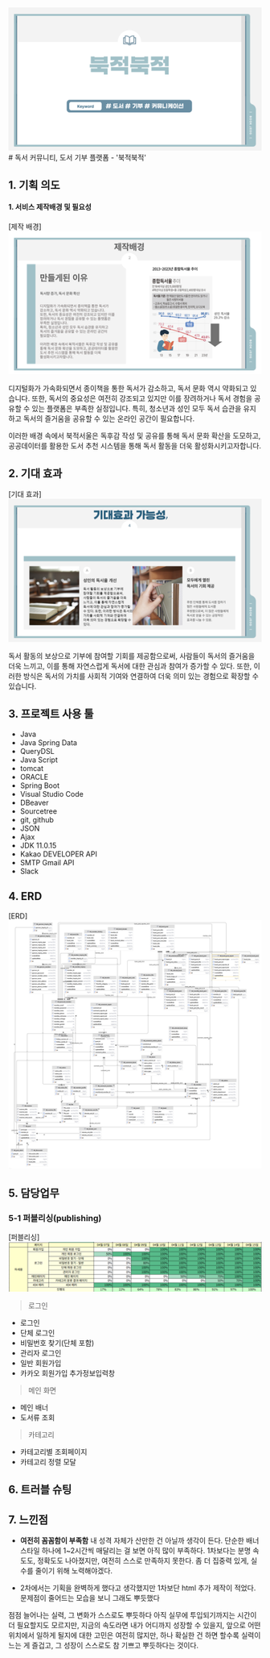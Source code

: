 <img src="https://github.com/catcatsang/bookJeogSeoul-Publishing/blob/master/%EC%8A%AC%EB%9D%BC%EC%9D%B4%EB%93%9C1.PNG">
# 독서 커뮤니티, 도서 기부 플랫폼 - '북적북적'

## 1. 기획 의도

#### 1. 서비스 제작배경 및 필요성

[제작 배경]
<img src="https://github.com/catcatsang/bookJeogSeoul-Publishing/blob/master/%EC%8A%AC%EB%9D%BC%EC%9D%B4%EB%93%9C4.PNG">

디지털화가 가속화되면서 종이책을 통한 독서가 감소하고, 독서 문화 역시 약화되고 있습니다. 
또한, 독서의 중요성은 여전히 강조되고 있지만 이를 장려하거나 독서 경험을 공유할 수 있는 플랫폼은 부족한 실정입니다.
특히, 청소년과 성인 모두 독서 습관을 유지하고 독서의 즐거움을 공유할 수 있는 온라인 공간이 필요합니다. 

이러한 배경 속에서 북적서울은 독후감 작성 및 공유를 통해 독서 문화 확산을 도모하고, 공공데이터를 활용한 도서 추천 시스템을 통해 독서 활동을 더욱 활성화시키고자합니다.



## 2. 기대 효과

[기대 효과]
<img src="https://github.com/catcatsang/bookJeogSeoul-Publishing/blob/master/%EC%8A%AC%EB%9D%BC%EC%9D%B4%EB%93%9C6.PNG">

독서 활동의 보상으로 기부에 참여할 기회를 제공함으로써, 사람들이 독서의 즐거움을 더욱 느끼고, 이를 통해 자연스럽게 독서에 대한 관심과 참여가 증가할 수 있다. 또한, 이러한 방식은 독서의 가치를 사회적 기여와 연결하여 더욱 의미 있는 경험으로 확장할 수 있습니다.


## 3. 프로젝트 사용 툴

-   Java
-   Java Spring Data
-   QueryDSL
-   Java Script
-   tomcat
-   ORACLE
-   Spring Boot
-   Visual Studio Code
-   DBeaver
-   Sourcetree
-   git, github
-   JSON
-   Ajax
-   JDK 11.0.15
-   Kakao DEVELOPER API
-   SMTP Gmail API
-   Slack

## 4. ERD

[ERD]
<img src="https://github.com/catcatsang/bookJeogSeoul-Publishing/blob/master/tbl_book_post_report%20(DDL)%20%5Bbjseoul%5D.png">

## 5. 담당업무

### 5-1 퍼블리싱(publishing)

[퍼블리싱]
<img src="https://github.com/catcatsang/bookJeogSeoul-Publishing/blob/master/publisher.png">

> 로그인

-   로그인 
-   단체 로그인 
-   비밀번호 찾기(단체 포함)
-   관리자 로그인
-   일반 회원가입
-   카카오 회원가입 추가정보입력창
  

> 메인 화면

-   메인 배너
-   도서류 조회


> 카테고리

- 카테고리별 조회페이지
- 카테고리 정렬 모달

## 6. 트러블 슈팅


## 7. 느낀점

-   **여전히 꼼꼼함이 부족함** 내 성격 자체가 산만한 건 아닐까 생각이 든다. 단순한 배너 스타일 하나에 1~2시간씩 매달리는 걸 보면 아직 많이 부족하다. 1차보다는 분명 속도도, 정확도도 나아졌지만, 여전히 스스로 만족하지 못한다. 좀 더 집중력 있게, 실수를 줄이기 위해 노력해야겠다.

-   2차에서는 기획을 완벽하게 했다고 생각했지만 1차보단 html 추가 제작이 적었다. 문제점이 줄어드는 모습을 보니 그래도 뿌듯했다


점점 늘어나는 실력, 그 변화가 스스로도 뿌듯하다
아직 실무에 투입되기까지는 시간이 더 필요할지도 모르지만, 지금의 속도라면 내가 어디까지 성장할 수 있을지, 앞으로 어떤 위치에서 일하게 될지에 대한 고민은 여전히 많지만, 하나 확실한 건 하면 할수록 실력이 느는 게 즐겁고, 그 성장이 스스로도 참 기쁘고 뿌듯하다는 것이다.
